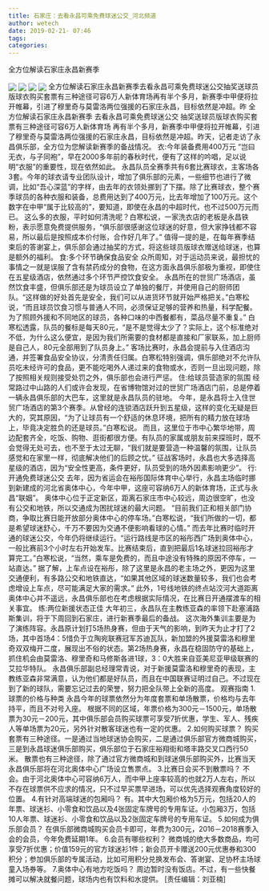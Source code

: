 ```yaml
---
title: 石家庄：去看永昌可乘免费球迷公交_河北频道
author: wetech
date: 2019-02-21- 07:46
tags: 
categories: 
---
```

全方位解读石家庄永昌新赛季
<!-- more -->
                
<img align="center" border="0" src="http://p1.ifengimg.com/fck/2019_08/6b6b3b7eb466920_w400_h266.jpg" />
                
<img align="center" border="0" src="http://p1.ifengimg.com/fck/2019_08/c5248d0e0038df0_w399_h299.jpg" />
            
<img align="center" border="0" src="http://p1.ifengimg.com/fck/2019_08/f5e54dc16a5198d_w400_h533.jpg" />
<img align="center" border="0" src="http://p2.ifengimg.com/a/2016/0810/204c433878d5cf9size1_w16_h16.png" />
全方位解读石家庄永昌新赛季去看永昌可乘免费球迷公交抽奖送球员版球衣购买套票有三种途径可容6万人新体育场再有半个多月，新赛季中甲便将拉开帷幕，引进了穆里奇与莫雷洛两位强援的石家庄永昌，目标依然是冲超。昨
全方位解读石家庄永昌新赛季
去看永昌可乘免费球迷公交
抽奖送球员版球衣购买套票有三种途径可容6万人新体育场
再有半个多月，新赛季中甲便将拉开帷幕，引进了穆里奇与莫雷洛两位强援的石家庄永昌，目标依然是冲超。昨天，记者走访了永昌俱乐部，全方位为您解读新赛季的备战情况。
衣:今年装备费用400万元
“岂曰无衣，与子同袍”，早在2000多年前的春秋时代，便有了这样的吟唱，足以说明“衣服”的重要性，现在依然如此。
永昌队员全赛季共有6套比赛球衣，主客场各3套。今年的球衣请专业团队设计，增加了俱乐部的元素，一些细节也进行了微调，比如“吾心深蓝”的字样，由去年的衣领处挪到了下摆。除了比赛球衣，整个赛季球员的各种衣服和装备，总费用达到了400万元，比去年增加了100万元。这个数字在中甲“属于比较高的”，要知道，即使在永昌的中超时代，也不过500万元而已。
这么多的衣服，平时如何清洗呢？白寒松说，一家洗衣店的老板是永昌铁粉，表示愿意免费提供服务，“俱乐部很感谢这位球迷的好意，但大家挣钱都不容易，所以最后是按照成本价付账，合作好几年了。”
值得一提的是，在每年赛季结束后的答谢宴上，俱乐部会通过抽奖的方式，将这些球员版球衣赠送给球迷，也算是额外的福利。
食:多个环节确保食品安全
众所周知，对于运动员来说，最担忧的事情之一就是误服了含有禁药成分的食物，在这方面永昌俱乐部极为重视，即使住在五星级酒店，依然通过多个环节严控饮食安全。
永昌所在的世贸广场酒店，虽然饮食丰盛，但俱乐部还是为球员设立了单独的餐厅，并使用自己的厨师团队。“这样做的好处首先是安全，我们可以从进货环节就开始严格把关。”白寒松说，“而且球员饮食习惯与普通人不同，必须保证足够的营养和热量，科学配餐。为了照顾外援和不同地区的球员，各种口味的中西餐都有，菜品尽量不重复。”
白寒松透露，队员的餐标是每天80元，“是不是觉得太少了？实际上，这个标准绝对不低，为什么这么便宜，是因为我们所需要的食材都是直接和厂家联系，加上厨师是自己人，80元全部用到了队员身上。”
客场比赛时，永昌会提前与入住酒店沟通，并签署食品安全协议，分清责任归属。白寒松特别强调，俱乐部绝对不允许队员吃未经许可的食品，更不能吃喝外人递过来的食物或水，否则一旦出现问题，除了按照相关规则接受处罚之外，俱乐部也会进行严惩。
住:给球员营造家的氛围
经常路过中山路的人们或许会发现，在省博物馆对过的世贸广场酒店门前，总是停着一辆永昌俱乐部的大巴车，这里就是永昌队员的驻地。
今年，是永昌将士入住世贸广场酒店的第3个赛季。从曾经的连锁酒店跃升到五星级，这样的变化无疑是巨大的，究其原因，“为了让球员有一个舒适的休息环境，把所有的精力放在球场上，毕竟决定胜负的还是球员。”白寒松说。
而且，这里位于市中心繁华地带，周边配套齐全，吃饭、购物、逛街都很方便。有队员的家属或朋友前来探班时，既不会觉得无处可去，也不至于太过无聊，“我们就是要营造一种温馨的氛围，让队员感觉和在家里一样，彻底解决他们的后顾之忧。”
征战客场时，永昌也大多选择高星级的酒店，因为“安全性更高，条件更好，队员受到的场外因素影响更少”。
行:开通免费球迷公交
去年，因为省运会在裕彤国际体育中心举行，永昌主场临时挪到新建成的河北省奥体中心，今年中甲，这座可容纳6万人的新体育场，正式与永昌“联姻”。
奥体中心位于正定新区，距离石家庄市中心较远，周边很空旷，也没有公交和地铁，所以交通成为困扰球迷的最大问题。
“目前我们正和相关部门协商，争取比赛日能开放部分奥体中心的停车场。”白寒松说，“我们所做的一切，都是希望球迷舒心，千万不要因为交通不便影响看球的心情。”
而去年比赛时临时开通的球迷公交，今年仍将继续运行。“运行路线是市区的裕彤西广场到奥体中心，一般比赛前3个小时左右开始发车。比赛结束后，直到把最后1名球迷拉回裕彤才算完工。”白寒松说，“当然，乘车是免费的，而且中途没有特殊的原因不停车，一站直达。”
据了解，上车点设在裕彤，除了这里是永昌的老主场之外，更因为这里交通便利，有多路公交和地铁直达，“如果其他区域的球迷数量较多，我们也会考虑增设上车点，尽可能满足大家的需求。”
此外，1号线地铁的终点站洨河大道距离奥体中心并不遥远，永昌俱乐部也在考虑根据实际情况，在比赛日开通摆渡车的相关事宜。
练:两位新援状态正佳
大年初三，永昌队在主教练亚森的率领下赴塞浦路斯集训，将于下周回到石家庄，进行新赛季最后的备战。
这次海外集训主要是为了演练阵容。永昌原计划打5场热身赛，但由于天气的影响，到昨天为止才打了2场，其中首场4：5惜负于立陶宛联赛冠军苏迪瓦队，新加盟的外援莫雷洛和穆里奇双双梅开二度，展现出不俗的状态。第2场热身赛，永昌在稳固防守的基础上，抓住机会由莫雷洛、穆里奇和马修斯各进1球，3：0大胜来自亚美尼亚甲级联赛的艾拉华特队。
永昌俱乐部副总经理常青说，对于新援莫雷洛和穆里奇的表现，主教练亚森非常满意，认为他们都是好队员，而且在中国联赛证明过自己。不过现在到了新的球队，需要忘记过去的荣誉，努力把全队带上全新的高度。
观赛指南
1.球票的价格与种类
永昌今年的球票依然分为年度套票和单场散票，价格均与去年持平，而且不对号入座。
根据不同的区域，年票价格为300元－1500元，单场散票为30元－200元，其中俱乐部会员购买球票可享受7折优惠，学生、军人、残疾人等单场票为20元，另外针对散客球迷也有一定的优惠。
2.如何购买球票？
购买套票有三种途径。一是通过当地球迷协会购买，二是通过俱乐部官方微商城购买，三是到永昌球迷俱乐部购买，俱乐部位于石家庄裕翔街和塔丰路交叉口西行50米。
散票也有三种途径，除了通过官方微商城和到球迷俱乐部购买外，比赛当天永昌俱乐部将在河北奥体中心广场设立售票点。
3.比赛日会买不到散票吗？
不会。由于河北奥体中心可容纳6万人，而中甲上座率较高的也就2万人左右，所以不存在球票供不应求的情况，只不过早买票早进场，可以优先选择观赛角度较好的位置。
4.有针对高端球迷的包厢吗？
有。其中大包厢价格为5万元，包括20人的年票、球迷衫、小零食和饮品以及4张固定车牌号的专用车证。小包厢3万，包括10人年票、球迷衫、小零食和饮品以及2张固定车牌号的专用车证。
5.如何成为俱乐部会员？
在俱乐部微商城购买会员卡即可，年费为300元，2016－2018赛季入会的会员，今年免费延期1年。
6.会员有哪些权利？
微商城的绝大多数商品，均可享受7折优惠；价值159元的官方球迷衫1件；新会员开卡赠送200元优惠券和300积分；参加俱乐部的专属活动，比如可用积分兑换发布会、答谢宴、足协杯主场球童入场券等。
7.奥体中心有地方吃饭吗？
周边暂时没有饭店。不过，有一些快餐摊可以解决就餐问题，球场内也有饮料和水提供。
[责任编辑：刘亚楠]
            
